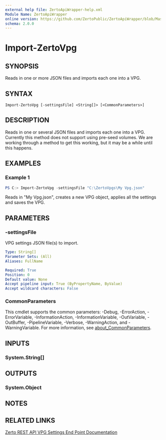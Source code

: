 ```yaml
---
external help file: ZertoApiWrapper-help.xml
Module Name: ZertoApiWrapper
online version: https://github.com/ZertoPublic/ZertoApiWrapper/blob/Master/docs/Import-ZertoVpg.md
schema: 2.0.0
---
```


# Import-ZertoVpg

## SYNOPSIS
Reads in one or more JSON files and imports each one into a VPG.

## SYNTAX

```
Import-ZertoVpg [-settingsFile] <String[]> [<CommonParameters>]
```

## DESCRIPTION
Reads in one or several JSON files and imports each one into a VPG. Currently this method does not support using pre-seed volumes. We are working through a method to get this working, but it may be a while until this happens.

## EXAMPLES

### Example 1
```powershell
PS C:> Import-ZertoVpg -settingsFile "C:\ZertoVpgs\My Vpg.json"
```

Reads in "My Vpg.json", creates a new VPG object, applies all the settings and saves the VPG.

## PARAMETERS

### -settingsFile
VPG settings JSON file(s) to import.

```yaml
Type: String[]
Parameter Sets: (All)
Aliases: FullName

Required: True
Position: 0
Default value: None
Accept pipeline input: True (ByPropertyName, ByValue)
Accept wildcard characters: False
```

### CommonParameters
This cmdlet supports the common parameters: -Debug, -ErrorAction, -ErrorVariable, -InformationAction, -InformationVariable, -OutVariable, -OutBuffer, -PipelineVariable, -Verbose, -WarningAction, and -WarningVariable. For more information, see [about_CommonParameters](http://go.microsoft.com/fwlink/?LinkID=113216).

## INPUTS

### System.String[]

## OUTPUTS

### System.Object
## NOTES

## RELATED LINKS

[Zerto REST API VPG Settings End Point Documentation](http://s3.amazonaws.com/zertodownload_docs/Latest/Zerto%20Virtual%20Replication%20Zerto%20Virtual%20Manager%20%28ZVM%29%20-%20vSphere%20Online%20Help/RestfulAPIs/StatusAPIs.5.108.html#)
